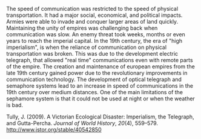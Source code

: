 The speed of communication was restricted to the speed of physical transportation. It had a major social, economical, and political impacts. Armies were able to invade and conquer larger areas of land quickly. Maintaining the unity of empires was challenging back when communication was slow. An enemy threat took weeks, months or even years to reach the imperial capital. In the 19th century, the era of "high imperialism", is when the reliance of communication on physical transportation was broken. This was due to the development electric telegraph, that allowed "real time" communications even with remote parts of the empire. The creation and maintenance of european empires from the late 19th century gained power due to the revolutionary improvements in communication technology. The development of optical telegraph and semaphore systems lead to an increase in speed of communications in the 19th century over medium distances. One of the main limitations of the sephamore system is that it could not be used at night or when the weather is bad. 

Tully, J. (2009). A Victorian Ecological Disaster: Imperialism, the Telegraph, and Gutta-Percha. _Journal of World History_, _20_(4), 559–579. http://www.jstor.org/stable/40542850